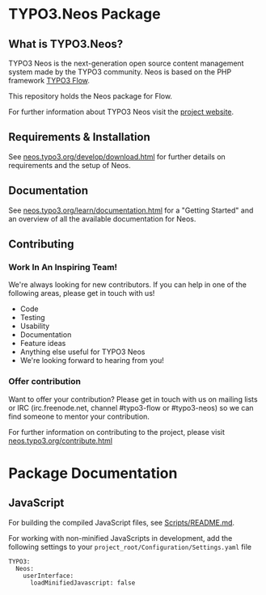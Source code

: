 TYPO3.Neos Package
==================

What is TYPO3.Neos?
-------------------

TYPO3 Neos is the next-generation open source content management system made by the TYPO3 community. Neos is based on the PHP framework [TYPO3 Flow](http://flow.typo3.org).

This repository holds the Neos package for Flow.

For further information about TYPO3 Neos visit the [project website](http://neos.typo3.org).


Requirements & Installation
---------------------------

See [neos.typo3.org/develop/download.html](http://neos.typo3.org/develop/download.html) for further details on requirements and the setup of Neos.


Documentation
-------------

See [neos.typo3.org/learn/documentation.html](http://neos.typo3.org/learn/documentation.html) for a "Getting Started" and an overview of all the available documentation for Neos.


Contributing
------------

### Work In An Inspiring Team!

We're always looking for new contributors. If you can help in one of the following areas, please get in touch with us!

* Code
* Testing
* Usability
* Documentation
* Feature ideas
* Anything else useful for TYPO3 Neos
* We're looking forward to hearing from you!

### Offer contribution

Want to offer your contribution? Please get in touch with us on mailing lists or IRC (irc.freenode.net, channel #typo3-flow or #typo3-neos) so we can find someone to mentor your contribution.

For further information on contributing to the project, please visit [neos.typo3.org/contribute.html](http://neos.typo3.org/contribute.html)

Package Documentation
=====================

JavaScript
----------

For building the compiled JavaScript files, see [Scripts/README.md](Scripts/README.md).

For working with non-minified JavaScripts in development, add the following settings to your `project_root/Configuration/Settings.yaml` file

    TYPO3:
      Neos:
        userInterface:
          loadMinifiedJavascript: false
